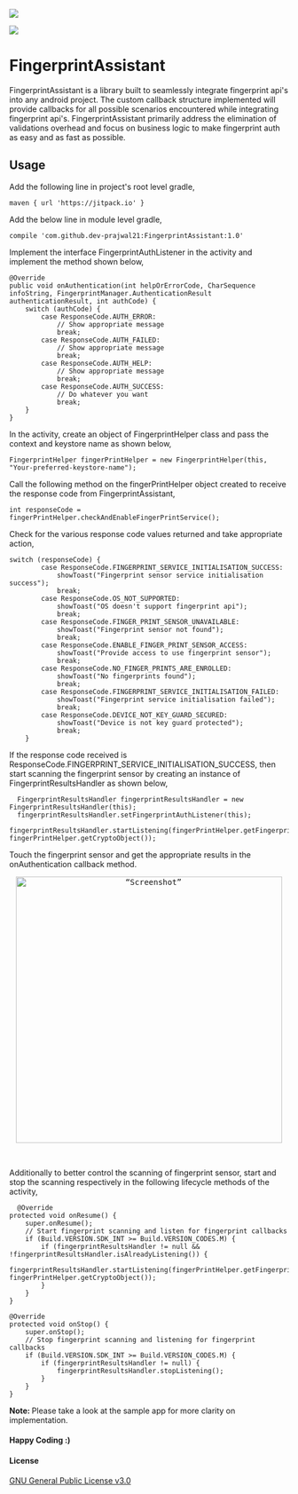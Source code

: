 [![](https://jitpack.io/v/dev-prajwal21/FingerprintAssistant.svg)](https://jitpack.io/#dev-prajwal21/FingerprintAssistant)

![](https://img.shields.io/badge/Android%20Arsenal-FingerprintAssistant-brightgreen.svg?style=flat)

# FingerprintAssistant
FingerprintAssistant is a library built to seamlessly integrate fingerprint api's into any android project. The custom callback structure 
implemented will provide callbacks for all possible scenarios encountered while integrating fingerprint api's. FingerprintAssistant primarily 
address the elimination of validations overhead and focus on business logic to make fingerprint auth as easy and as fast as possible.

<h2> Usage </h2>

Add the following line in project's root level gradle,

    maven { url 'https://jitpack.io' }
  
Add the below line in module level gradle,

    compile 'com.github.dev-prajwal21:FingerprintAssistant:1.0'
    
Implement the interface FingerprintAuthListener in the activity and implement the method shown below,

    @Override
    public void onAuthentication(int helpOrErrorCode, CharSequence infoString, FingerprintManager.AuthenticationResult authenticationResult, int authCode) {
        switch (authCode) {
            case ResponseCode.AUTH_ERROR:
                // Show appropriate message
                break;
            case ResponseCode.AUTH_FAILED:
                // Show appropriate message
                break;
            case ResponseCode.AUTH_HELP:
                // Show appropriate message
                break;
            case ResponseCode.AUTH_SUCCESS:
                // Do whatever you want
                break;
        }
    }
    
In the activity, create an object of FingerprintHelper class and pass the context and keystore name as shown below,

    FingerprintHelper fingerPrintHelper = new FingerprintHelper(this, "Your-preferred-keystore-name");
  
Call the following method on the fingerPrintHelper object created to receive the response code from FingerprintAssistant,

    int responseCode = fingerPrintHelper.checkAndEnableFingerPrintService();
  
Check for the various response code values returned and take appropriate action,

    switch (responseCode) {
            case ResponseCode.FINGERPRINT_SERVICE_INITIALISATION_SUCCESS:
                showToast("Fingerprint sensor service initialisation success");
                break;
            case ResponseCode.OS_NOT_SUPPORTED:
                showToast("OS doesn't support fingerprint api");
                break;
            case ResponseCode.FINGER_PRINT_SENSOR_UNAVAILABLE:
                showToast("Fingerprint sensor not found");
                break;
            case ResponseCode.ENABLE_FINGER_PRINT_SENSOR_ACCESS:
                showToast("Provide access to use fingerprint sensor");
                break;
            case ResponseCode.NO_FINGER_PRINTS_ARE_ENROLLED:
                showToast("No fingerprints found");
                break;
            case ResponseCode.FINGERPRINT_SERVICE_INITIALISATION_FAILED:
                showToast("Fingerprint service initialisation failed");
                break;
            case ResponseCode.DEVICE_NOT_KEY_GUARD_SECURED:
                showToast("Device is not key guard protected");
                break;
        }
        
  If the response code received is ResponseCode.FINGERPRINT_SERVICE_INITIALISATION_SUCCESS, then start scanning the 
  fingerprint sensor by creating an instance of FingerprintResultsHandler as shown below,
  
      FingerprintResultsHandler fingerprintResultsHandler = new FingerprintResultsHandler(this);
      fingerprintResultsHandler.setFingerprintAuthListener(this);
      fingerprintResultsHandler.startListening(fingerPrintHelper.getFingerprintManager(), fingerPrintHelper.getCryptoObject());
      
  Touch the fingerprint sensor and get the appropriate results in the onAuthentication callback method.

<p align="center">
<kbd>
    <img src="https://github.com/dev-prajwal21/FingerprintAssistant/blob/master/Screenshot_2017-06-07-13-09-38-456.jpeg"            alt=“Screenshot” width=“320px” height = "480px"/>
</kbd>
</p>

<br/>

  Additionally to better control the scanning of fingerprint sensor, start and stop the scanning respectively in the following lifecycle methods of the activity,
  
      @Override
    protected void onResume() {
        super.onResume();
        // Start fingerprint scanning and listen for fingerprint callbacks
        if (Build.VERSION.SDK_INT >= Build.VERSION_CODES.M) {
            if (fingerprintResultsHandler != null && !fingerprintResultsHandler.isAlreadyListening()) {
                fingerprintResultsHandler.startListening(fingerPrintHelper.getFingerprintManager(), fingerPrintHelper.getCryptoObject());
            }
        }
    }

    @Override
    protected void onStop() {
        super.onStop();
        // Stop fingerprint scanning and listening for fingerprint callbacks
        if (Build.VERSION.SDK_INT >= Build.VERSION_CODES.M) {
            if (fingerprintResultsHandler != null) {
                fingerprintResultsHandler.stopListening();
            }
        }
    }
    
<b> Note: </b> Please take a look at the sample app for more clarity on implementation. 

<h4>Happy Coding :)</h4>

<h4>License</h4>
  
<a href = 'https://github.com/dev-prajwal21/FingerprintAssistant/blob/master/LICENSE'>GNU General Public License v3.0</a>
